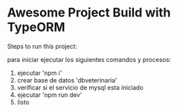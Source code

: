 # Awesome Project Build with TypeORM

Steps to run this project:

para iniciar ejecutar los siguientes comandos y procesos:

1. ejecutar 'npm i'
2. crear base de datos 'dbveterinaria'
2. verificar si el servicio de mysql esta iniciado
2. ejecutar 'npm run dev'
3. listo
